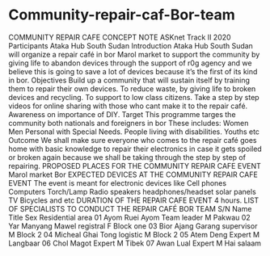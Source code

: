 # Community-repair-caf-Bor-team
COMMUNITY REPAIR CAFE CONCEPT NOTE ASKnet Track II 2020 Participants Ataka Hub South Sudan Introduction Ataka Hub South Sudan will organize a repair café in bor Marol market to support the community by giving life to abandon devices through the support of r0g agency and we believe this is going to save a lot of devices because it’s the first of its kind in bor.  Objectives Build up a community that will sustain itself by training them to repair their own devices. To reduce waste, by giving life to broken devices and recycling.  To support to low class citizens.  Take a step by step videos for online sharing with those who cant make it to the repair café. Awareness on importance of DIY.  Target This programme targes the community both nationals and foreigners in bor   These includes: Women Men Personal with Special Needs. People living with disabilities. Youths etc  Outcome We shall make sure everyone who comes to the repair café goes home with basic knowledge to repair their electronics in case it gets spoiled or broken again because we shall be taking through the step by step of repairing.  PROPOSED PLACES FOR THE COMMUNITY REPAIR CAFE EVENT Marol market Bor     EXPECTED DEVICES AT THE COMMUNITY REPAIR CAFE EVENT The event is meant for electronic devices like Cell phones Computers Torch/Lamp Radio speakers headphones/headset solar panels TV  Bicycles and etc  DURATION OF THE REPAIR CAFE EVENT 4 hours.    LIST OF SPECIALISTS TO CONDUCT THE REPAIR CAFÉ BOR TEAM S/N Name Title Sex Residential area  01   Ayom Ruei Ayom Team leader M Pakwau  02 Yar Manyang Mawel registral F Block one  03 Bior Ajang Garang supervisor M Block 2  04 Micheal Ghai Tong logistic M Block 2  05 Atem Deng Expert M Langbaar  06 Chol Magot Expert M Tibek  07 Awan Lual Expert M Hai salaam

